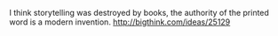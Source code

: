 I think storytelling was destroyed by books, the authority of the printed word is a modern invention. http://bigthink.com/ideas/25129